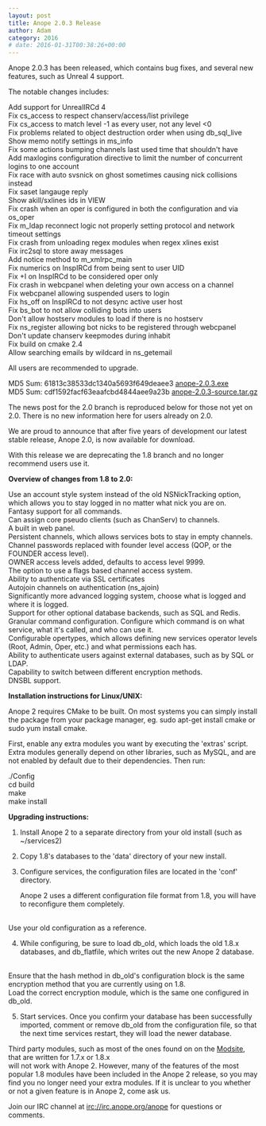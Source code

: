 ```yaml
---
layout: post
title: Anope 2.0.3 Release
author: Adam
category: 2016
# date: 2016-01-31T00:38:26+00:00
---
```


Anope 2.0.3 has been released, which contains bug fixes, and several new features, such as Unreal 4 support.

The notable changes includes:

Add support for UnrealIRCd 4
<br/>
Fix cs_access to respect chanserv/access/list privilege
<br/>
Fix cs_access to match level -1 as every user, not any level <0
<br/>
Fix problems related to object destruction order when using db_sql_live
<br/>
Show memo notify settings in ms_info
<br/>
Fix some actions bumping channels last used time that shouldn't have
<br/>
Add maxlogins configuration directive to limit the number of concurrent logins to one account
<br/>
Fix race with auto svsnick on ghost sometimes causing nick collisions instead
<br/>
Fix saset langauge reply
<br/>
Show akill/sxlines ids in VIEW
<br/>
Fix crash when an oper is configured in both the configuration and via os_oper
<br/>
Fix m_ldap reconnect logic not properly setting protocol and network timeout settings
<br/>
Fix crash from unloading regex modules when regex xlines exist
<br/>
Fix irc2sql to store away messages
<br/>
Add notice method to m_xmlrpc_main
<br/>
Fix numerics on InspIRCd from being sent to user UID
<br/>
Fix +I on InspIRCd to be considered oper only
<br/>
Fix crash in webcpanel when deleting your own access on a channel
<br/>
Fix webcpanel allowing suspended users to login
<br/>
Fix hs_off on InspIRCd to not desync active user host
<br/>
Fix bs_bot to not allow colliding bots into users
<br/>
Don't allow hostserv modules to load if there is no hostserv
<br/>
Fix ns_register allowing bot nicks to be registered through webcpanel
<br/>
Don't update chanserv keepmodes during inhabit
<br/>
Fix build on cmake 2.4
<br/>
Allow searching emails by wildcard in ns_getemail

All users are recommended to upgrade.

MD5 Sum: 61813c38533dc1340a5693f649deaee3  <a href="https://github.com/anope/anope/releases/download/2.0.3/anope-2.0.3.exe">anope-2.0.3.exe</a><br/>
MD5 Sum: cdf1592facf63eaafcbd4844aee9a23b  <a href="https://github.com/anope/anope/releases/download/2.0.3/anope-2.0.3-source.tar.gz">anope-2.0.3-source.tar.gz</a><br/>


The news post for the 2.0 branch is reproduced below for those not yet on 2.0. There is no new information here for users already on 2.0.



We are proud to announce that after five years of development our latest stable release, Anope 2.0, is now available for download.

With this release we are deprecating the 1.8 branch and no longer recommend users use it.

<b>Overview of changes from 1.8 to 2.0:</b>

Use an account style system instead of the old NSNickTracking option, which allows you to stay logged in no matter what nick you are on.
<br/>
Fantasy support for all commands.
<br/>
Can assign core pseudo clients (such as ChanServ) to channels.
<br/>
A built in web panel.
<br/>
Persistent channels, which allows services bots to stay in empty channels.
<br/>
Channel passwords replaced with founder level access (QOP, or the FOUNDER access level).
<br/>
OWNER access levels added, defaults to access level 9999.
<br/>
The option to use a flags based channel access system.
<br/>
Ability to authenticate via SSL certificates
<br/>
Autojoin channels on authentication (ns_ajoin)
<br/>
Significantly more advanced logging system, choose what is logged and where it is logged.
<br/>
Support for other optional database backends, such as SQL and Redis.
<br/>
Granular command configuration. Configure which command is on what service, what it's called, and who can use it.
<br/>
Configurable opertypes, which allows defining new services operator levels (Root, Admin, Oper, etc.) and what permissions each has.
<br/>
Ability to authenticate users against external databases, such as by SQL or LDAP.
<br/>
Capability to switch between different encryption methods.
<br/>
DNSBL support.


<b>Installation instructions for Linux/UNIX:</b>

Anope 2 requires CMake to be built. On most systems you can simply install the package from your package manager, eg. sudo apt-get install cmake or sudo yum install cmake.

First, enable any extra modules you want by executing the 'extras' script. Extra modules generally depend on other libraries, such as MySQL, and are not enabled by default due to their dependencies. Then run:

./Config
<br/>
cd build
<br/>
make
<br/>
make install

<b>Upgrading instructions:</b>

1) Install Anope 2 to a separate directory from your old install (such as ~/services2)

2) Copy 1.8's databases to the 'data' directory of your new install.

3) Configure services, the configuration files are located in the 'conf' directory.

   Anope 2 uses a different configuration file format from 1.8, you will have to reconfigure them completely.
<br/>
   Use your old configuration as a reference.

4) While configuring, be sure to load db_old, which loads the old 1.8.x databases, and db_flatfile, which writes out the new Anope 2 database.
<br/>
   Ensure that the hash method in db_old's configuration block is the same encryption method that you are currently using on 1.8.
<br/>
   Load the correct encryption module, which is the same one configured in db_old.

5) Start services. Once you confirm your database has been successfully imported, comment or remove db_old from the configuration file, so that the next time services restart, they will load the newer database.



Third party modules, such as most of the ones found on on the <a href="https://modules.anope.org">Modsite</a>, that are written for 1.7.x or 1.8.x
<br/>
will not work with Anope 2. However, many of the features of the most popular 1.8 modules have been included in the Anope 2 release, so you may find you no longer need your extra modules. If it is unclear to you whether or not a given feature is in Anope 2, come ask us.


Join our IRC channel at <a href="irc://irc.anope.org/anope">irc://irc.anope.org/anope</a> for questions or comments.

